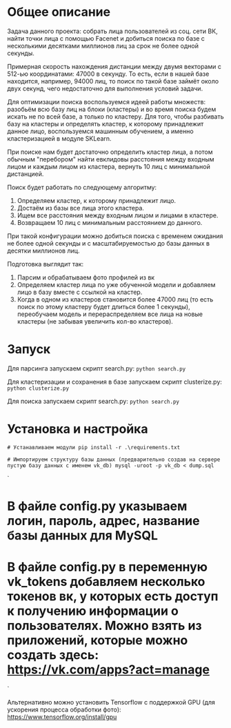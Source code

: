 # Общее описание

Задача данного проекта: собрать лица пользователей из соц. сети ВК, найти точки лица с помощью Facenet и добиться поиска по базе с несколькими десятками миллионов лиц за срок не более одной секунды.

Примерная скорость нахождения дистанции между двумя векторами с 512-ью координатами: 47000 в секунду. То есть, если в нашей базе находится, например, 94000 лиц, то поиск по такой базе займёт около двух секунд, чего недостаточно для выполнения условий задачи.

Для оптимизации поиска воспользуемся идеей работы множеств: разобьём всю базу лиц на блоки (кластеры) и во время поиска будем искать не по всей базе, а только по кластеру.
Для того, чтобы разбивать базу на кластеры и определять кластер, к которому принадлежит данное лицо, воспользуемся машинным обучением, а именно кластеризацией в модуле SKLearn.

При поиске нам будет достаточно определить кластер лица, а потом обычным "перебором" найти евклидовы расстояния между входным лицом и каждым лицом из кластера, вернуть 10 лиц с минимальной дистанцией.

Поиск будет работать по следующему алгоритму:
1) Определяем кластер, к которому принадлежит лицо.
2) Достаём из базы все лица этого кластера.
3) Ищем все расстояния между входным лицом и лицами в кластере.
4) Возвращаем 10 лиц с минимальным расстоянием до данного.

При такой конфигурации можно добиться поиска с временем ожидания не более одной секунды и с масштабируемостью до базы данных в десятки миллионов лиц.

Подготовка выглядит так:
1) Парсим и обрабатываем фото профилей из вк
2) Определяем кластер лица по уже обученной модели и добавляем лицо в базу вместе с ссылкой на кластер.
3) Когда в одном из кластеров становится более 47000 лиц (то есть поиск по этому кластеру будет длиться более 1 секунды), переобучаем модель и перераспределяем все лица на новые кластеры (не забывая увеличить кол-во кластеров).

# Запуск

Для парсинга запускаем скрипт search.py:
`python search.py`

Для кластеризации и сохранения в базе запускаем скрипт clusterize.py:
`python clusterize.py`

Для поиска запускаем скрипт search.py:
`python search.py`

# Установка и настройка

`# Устанавливаем модули
pip install -r .\requirements.txt`

`# Импортируем структуру базы данных (предварительно создав на сервере пустую базу данных с именем vk_db)
mysql -uroot -p vk_db < dump.sql`

`
# В файле config.py указываем логин, пароль, адрес, название базы данных для MySQL
# В файле config.py в переменную vk_tokens добавляем несколько токенов вк, у которых есть доступ к получению информации о пользователях. Можно взять из приложений, которые можно создать здесь: https://vk.com/apps?act=manage
`

Альтернативно можно установить Tensorflow с поддержкой GPU (для ускорения процесса обработки фото):
https://www.tensorflow.org/install/gpu

